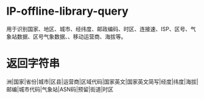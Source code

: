# IP-offline-library-query
用于识别国家、地区、城市、经纬度、邮政编码、时区、连接速、ISP、区号、气象站数据、区号气象数据、、移动运营商、海拔等。
# 返回字符串
洲|国家|省份|城市|区县|运营商|区域代码|国家英文|国家英文简写|经度|纬度|海拔|邮编|城市代码|气象站|ASN码|预留|街道|时区
